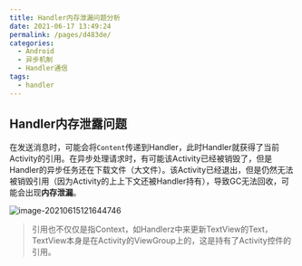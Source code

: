```yaml
---
title: Handler内存泄漏问题分析
date: 2021-06-17 13:49:24
permalink: /pages/d483de/
categories:
  - Android
  - 异步机制
  - Handler通信
tags:
  - handler
---
```

## Handler内存泄露问题

在发送消息时，可能会将`Content`传递到Handler，此时Handler就获得了当前Activity的引用。在异步处理请求时，有可能该Activity已经被销毁了，但是Handler的异步任务还在下载文件（大文件）。该Activity已经退出，但是仍然无法被销毁引用（因为Activity的上上下文还被Handler持有），导致GC无法回收，可能会出现**内存泄漏**。

![image-20210615121644746](https://iqqcode-blog.oss-cn-beijing.aliyuncs.com/img-2021-befo/20210615123916.png)

> 引用也不仅仅是指Context，如Handlerz中来更新TextView的Text，TextView本身是在Activity的ViewGroup上的，这是持有了Activity控件的引用。

